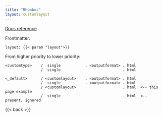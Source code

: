 ```yaml
---
title: "Rhombus"
layout: customlayout
---
```



[Docs reference](https://gohugo.io/templates/lookup-order/#examples-layout-lookup-for-regular-pages)

Frontmatter:

```
layout: {{< param "layout">}}
```

From higher priority to lower priority:

```
<customtype>    /  single           . <outputformat> . html
                /  single                            . html
                  
<_default>      / <customlayout>    . <outputformat> . html
                /  single           . <outputformat> . html
                / <customlayout>                     . html  <-- this page example
                /  single                            . html  <-- present, ignored
```

{{< back >}}